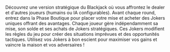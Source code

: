 Découvrez une version stratégique du Blackjack où vous affrontez le dealer et d'autres joueurs (humains ou IA configurables).
Avant chaque round, entrez dans la Phase Boutique pour placer votre mise et acheter des Jokers uniques offrant des avantages.
Chaque joueur gère indépendamment sa mise, son solde et ses achats de Jokers stratégiques.
Ces Jokers modifient les règles du jeu pour créer des situations imprévues et des opportunités tactiques.
Utilisez vos Jokers à bon escient pour maximiser vos gains et vaincre la maison et vos adversaires !
